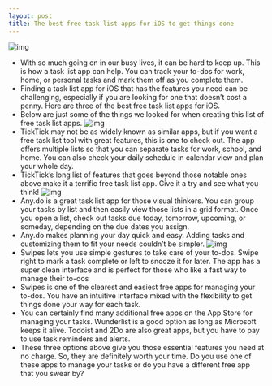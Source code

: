 ```yaml
---
layout: post
title: The best free task list apps for iOS to get things done
---
```

![img](http://media.idownloadblog.com/wp-content/uploads/2018/05/Best-Free-Task-List-Apps.jpg)
* With so much going on in our busy lives, it can be hard to keep up. This is how a task list app can help. You can track your to-dos for work, home, or personal tasks and mark them off as you complete them.
* Finding a task list app for iOS that has the features you need can be challenging, especially if you are looking for one that doesn’t cost a penny. Here are three of the best free task list apps for iOS.
* Below are just some of the things we looked for when creating this list of free task list apps.
![img](http://media.idownloadblog.com/wp-content/uploads/2018/05/TickTick-for-iOS.jpg)
* TickTick may not be as widely known as similar apps, but if you want a free task list tool with great features, this is one to check out. The app offers multiple lists so that you can separate tasks for work, school, and home. You can also check your daily schedule in calendar view and plan your whole day.
* TickTick’s long list of features that goes beyond those notable ones above make it a terrific free task list app. Give it a try and see what you think!
![img](http://media.idownloadblog.com/wp-content/uploads/2018/05/Anydo-for-iOS.jpg)
* Any.do is a great task list app for those visual thinkers. You can group your tasks by list and then easily view those lists in a grid format. Once you open a list, check out tasks due today, tomorrow, upcoming, or someday, depending on the due dates you assign.
* Any.do makes planning your day quick and easy. Adding tasks and customizing them to fit your needs couldn’t be simpler.
![img](http://media.idownloadblog.com/wp-content/uploads/2018/05/Swipes-for-iOS.jpg)
* Swipes lets you use simple gestures to take care of your to-dos. Swipe right to mark a task complete or left to snooze it for later. The app has a super clean interface and is perfect for those who like a fast way to manage their to-dos
* Swipes is one of the clearest and easiest free apps for managing your to-dos. You have an intuitive interface mixed with the flexibility to get things done your way for each task.
* You can certainly find many additional free apps on the App Store for managing your tasks. Wunderlist is a good option as long as Microsoft keeps it alive. Todoist and 2Do are also great apps, but you have to pay to use task reminders and alerts.
* These three options above give you those essential features you need at no charge. So, they are definitely worth your time. Do you use one of these apps to manage your tasks or do you have a different free app that you swear by?


